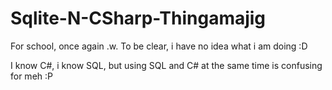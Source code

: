 # Sqlite-N-CSharp-Thingamajig
For school, once again .w.
To be clear, i have no idea what i am doing :D

I know C#, i know SQL, but using SQL and C# at the same time is confusing for meh :P
